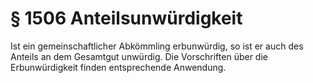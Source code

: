 # § 1506 Anteilsunwürdigkeit
Ist ein gemeinschaftlicher Abkömmling erbunwürdig, so ist er auch des Anteils an dem Gesamtgut unwürdig. Die Vorschriften über die Erbunwürdigkeit finden entsprechende Anwendung.